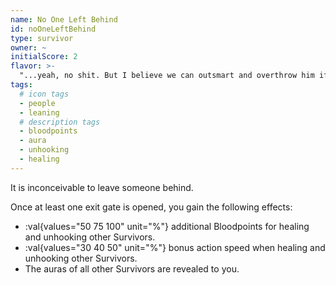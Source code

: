 ```yaml
---
name: No One Left Behind
id: noOneLeftBehind
type: survivor
owner: ~
initialScore: 2
flavor: >-
  "...yeah, no shit. But I believe we can outsmart and overthrow him if we work together. Don't be predictable and selfish!" -Lost Tapes: Clyde
tags:
  # icon tags
  - people
  - leaning
  # description tags
  - bloodpoints
  - aura
  - unhooking
  - healing
---
```


It is inconceivable to leave someone behind.

Once at least one exit gate is opened, you gain the following effects:

- :val{values="50 75 100" unit="%"} additional Bloodpoints for healing and unhooking other Survivors.
- :val{values="30 40 50" unit="%"} bonus action speed when healing and unhooking other Survivors.
- The auras of all other Survivors are revealed to you.
